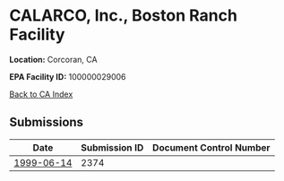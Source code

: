 # CALARCO, Inc., Boston Ranch Facility

**Location:** Corcoran, CA

**EPA Facility ID:** 100000029006

[Back to CA Index](../../index.md)

## Submissions

| Date | Submission ID | Document Control Number |
|------|--------------|-------------------------|
| [1999-06-14](submissions/2374.md) | 2374 |  |
